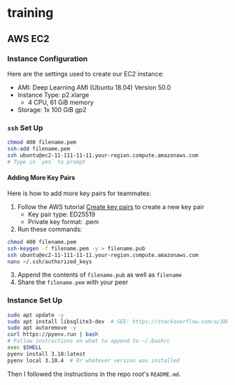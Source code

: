 # training

## AWS EC2

### Instance Configuration

Here are the settings used to create our EC2 instance:

- AMI: Deep Learning AMI (Ubuntu 18.04) Version 50.0
- Instance Type: p2.xlarge
  - 4 CPU, 61 GiB memory
- Storage: 1x 100 GiB gp2

### `ssh` Set Up

```bash
chmod 400 filename.pem
ssh-add filename.pem
ssh ubuntu@ec2-11-111-11-11.your-region.compute.amazonaws.com
# Type in `yes` to prompt
```

#### Adding More Key Pairs

Here is how to add more key pairs for teammates:

1. Follow the AWS tutorial [Create key pairs][1] to create a new key pair
   - Key pair type: ED25519
   - Private key format: .pem
1. Run these commands:

```bash
chmod 400 filename.pem
ssh-keygen -f filename.pem -y > filename.pub
ssh ubuntu@ec2-11-111-11-11.your-region.compute.amazonaws.com
nano ~/.ssh/authorized_keys
```

3. Append the contents of `filename.pub` as well as `filename`
1. Share the `filename.pem` with your peer

### Instance Set Up

```bash
sudo apt update -y
sudo apt install libsqlite3-dev  # SEE: https://stackoverflow.com/a/38842600/11163122
sudo apt autoremove -y
curl https://pyenv.run | bash
# Follow instructions on what to append to ~/.bashrc
exec $SHELL
pyenv install 3.10:latest
pyenv local 3.10.4  # Or whatever version was installed
```

Then I followed the instructions in the repo root's `README.md`.

[1]: https://docs.aws.amazon.com/AWSEC2/latest/UserGuide/create-key-pairs.html#having-ec2-create-your-key-pair
